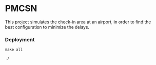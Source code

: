 # PMCSN
This project simulates the check-in area at an airport, in order
to find the best configuration to minimize the delays. 

### Deployment 
    
    make all
    
    ./

